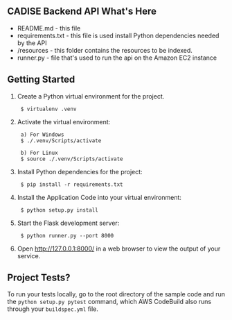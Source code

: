 CADISE Backend API
What's Here
-----------

* README.md - this file
* requirements.txt - this file is used install Python dependencies needed by the API
* /resources  - this folder contains the resources to be indexed.
* runner.py - file that's used to run the api on the Amazon EC2 instance 

Getting Started
---------------

1. Create a Python virtual environment for the project.

        $ virtualenv .venv

2. Activate the virtual environment:

        a) For Windows
        $ ./.venv/Scripts/activate

        b) For Linux
        $ source ./.venv/Scripts/activate

3. Install Python dependencies for the project:

        $ pip install -r requirements.txt

4. Install the Application Code into your virtual environment:

        $ python setup.py install

5. Start the Flask development server:

        $ python runner.py --port 8000

6. Open http://127.0.0.1:8000/ in a web browser to view the output of your
   service.

Project Tests?
---------------

To run your tests locally, go to the root directory of the sample code and run
the `python setup.py pytest` command, which AWS CodeBuild also runs through
your `buildspec.yml` file.

